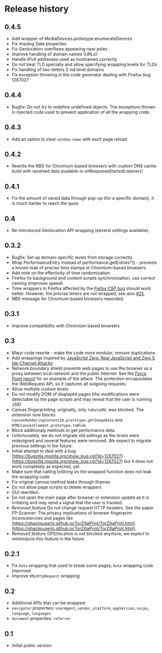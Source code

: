 
# Release history

## 0.4.5

* Add wrapper of MediaDevices.prototype.enumerateDevices
* Fix missing Date properties
* Fix Geolocation overflows appearing near poles
* Improve handling of domain names (URLs):
 * Handle IPv4 addresses used as hostnames correctly
 * Do not treat TLD specially and allow specifying wrapping levels for TLDs
 * Fix handling of two-letters 2-nd level domains
* Fix exception throwing in the code generator dealing with Firefox bug 1267027

## 0.4.4

* Bugfix: Do not try to redefine undefined objects. The exceptions thrown in injected code used to
	prevent application of all the wrapping code.

## 0.4.3

* Add an option to clear `window.name` with each page reload.

## 0.4.2

* Rewrite the NBS for Chromium-based browsers with custom DNS cache build with resolved data available in onResponseStartedListener()

## 0.4.1

* Fix the amount of saved data through pop-up (for a specific domain), it is much harder to reach
	the quoa

## 0.4

* Re-introduced Geolocation API wrapping (several settings available).

## 0.3.2

* Bugfix: Set up domain-specific levels from storage correctly
* Wrap PerformanceEntry instead of performance.getEntries\*() - prevents a known leak of precise
	time stamps in Chromium-based browsers.
* Add note on the effectivity of time randomization
* Firefox fix background and content scripts synchronization, use correct naming (improves speed)
* Time wrappers in Firefox affected by the <a href="https://bugzilla.mozilla.org/show_bug.cgi?id=1267027">Fiefox CSP bug</a> should work better. However, the precise timers are not wrapped, see also <a href="https://github.com/polcak/jsrestrictor/issues/25">#25</a>.
* NBS message for Chromium-based browsers reworded.

## 0.3.1

* Improve compatibility with Chromium based browsers

## 0.3

* Major code rewrite - make the code more modular, remove duplications
* Add wrappings inspired by [JavaScript Zero: Real JavaScript and Zero S
ide-Channel Attacks](https://misc0110.net/web/files/jszero.pdf)
*  Network boundary shield prevents web pages to use the browser as a proxy between local network and the public Internet. See the [Force Point report](https://www.forcepoint.com/sites/default/files/resources/files/report-attacking-internal-network-en_0.pdf) for an example of the attack. The protection encapsulates the WebRequest API, so it captures all outgoing requests.
* Allow multiple custom levels
* Do not modify DOM of displayed pages (the modifications were detectable by the page scripts and may
	reveal that the user is running JSR)
* Canvas fingerprinting: originally, only `toDataURL` was blocked. The extension now blocks `CanvasRenderingContext2D.prototype.getImageData` and `HTMLCanvasElement.prototype.toBlob`.
* Block additionaly methods to get performance data.
* Unfortunately, we do not migrate old settings as the levels were redesigned and several features
	were removed. We expect to migrate previous settings in the future.
* Initial attempt to deal with a bug [https://bugzilla.mozilla.org/show_bug.cgi?id=1267027](https://bugzilla.mozilla.org/show_bug.cgi?id=1267027) but it
	does not work completely as expected, yet.
* Make sure that calling toString on the wrapped function does not leak the wrapping code.
* Fix original canvas method leaks through iframes
* Do not allow page scripts to delete wrappers
* GUI rewritten.
* Do not open the main page after browser or extension update as it is irritating and may send a
	signal that the user is tracked.
* *Removed feature* Do not change request HTTP headers. See the paper
    FP-Scanner: The privacy implications of browser
    fingerprint inconsistencies and pages like
    [https://ghacksuserjs.github.io/TorZillaPrint/TorZillaPrint.html](https://ghacksuserjs.github.io/TorZillaPrint/TorZillaPrint.html).
* *Removed feature* GPS/location is not blocked anymore, we expect to reintroduce this feature in the future.

## 0.2.1

* Fix `Date` wrapping that used to break some pages; `Date` wrapping code improved
* Improve `XMLHttpRequest` wrapping

## 0.2

* Additional APIs that can be wrapped:
 * `navigator` properties: `userAgent`, `vendor`, `platform`, `appVersion`, `oscpu`, `language`, `languages`
 * `document` properties: `referrer`

## 0.1

* Initial public version
